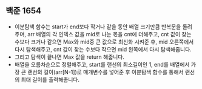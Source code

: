 ## 백준 1654
- 이분탐색 함수는 start가 end보다 작거나 같을 동안 배열 크기만큼 반복문을 돌려주며, arr 배열의 각 인덱스 값을 mid로 나눈 몫을 cnt에 더해주고, cnt 값이 찾는 수보다 크거나 같으면 Max와 mid중 큰 값으로 최신화 시켜준 후, mid 오른쪽에서 다시 탐색해주고, cnt 값이 찾는 수보다 작으면 mid 왼쪽에서 다시 탐색해줍니다.
- 그리고 탐색이 끝나면 Max 값을 return 해줍니다.
- 배열을 오름차순으로 정렬해주고, start를 랜선의 최소길이인 1, end를 배열에서 가장 큰 랜선의 길이(arr[N-1])로 매개변수를 넣어준 후 이분탐색 함수를 통해서 랜선의 최대 길이를 출력해줍니다.